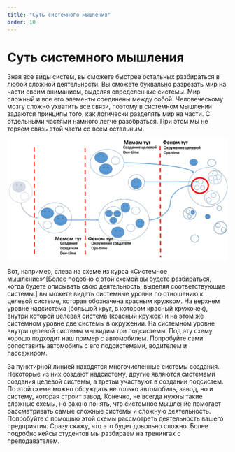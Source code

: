 ```yaml
---
title: "Суть системного мышления"
order: 10
---
```


# Суть системного мышления



Зная все виды систем, вы сможете быстрее остальных разбираться в любой сложной деятельности. Вы сможете буквально разрезать мир на части своим вниманием, выделяя определенные системы. Мир сложный и все его элементы соединены между собой. Человеческому мозгу сложно ухватить все связи, поэтому в системном мышлении задаются принципы того, как логически разделять мир на части. С отдельными частями намного легче разобраться. При этом мы не теряем связь этой части со всем остальным.


![](./the-essence-of-systems-thinking-13.png)


Вот, например, слева на схеме из курса «Системное мышление»^[Более подобно с этой схемой вы будете разбираться, когда будете описывать свою деятельность, выделяя соответствующие системы.] вы можете видеть системные уровни по отношению к целевой системе, которая обозначена красным кружком. На верхнем уровне надсистема (большой круг, в котором красный кружочек), внутри которой целевая система (красный кружок) и на этом же системном уровне две системы в окружении. На системном уровне внутри целевой системы мы видим три подсистемы. Под эту схему хорошо подходит наш пример с автомобилем. Попробуйте сами сопоставить автомобиль с его подсистемами, водителем и пассажиром.

За пунктирной линией находятся многочисленные системы создания. Некоторые из них создают надсистему, другие являются системами создания целевой системы, а третьи участвуют в создании подсистем. По этой схеме можно обсуждать не только автомобиль, завод, но и систему, которая строит завод. Конечно, не всегда нужны такие сложные схемы, но важно понять, что системное мышление помогает рассматривать самые сложные системы и сложную деятельность. Попробуйте с помощью этой схемы рассмотреть деятельность вашего предприятия. Сразу скажу, что это будет довольно сложно. Более подробно кейсы студентов мы разбираем на тренингах с преподавателем.

